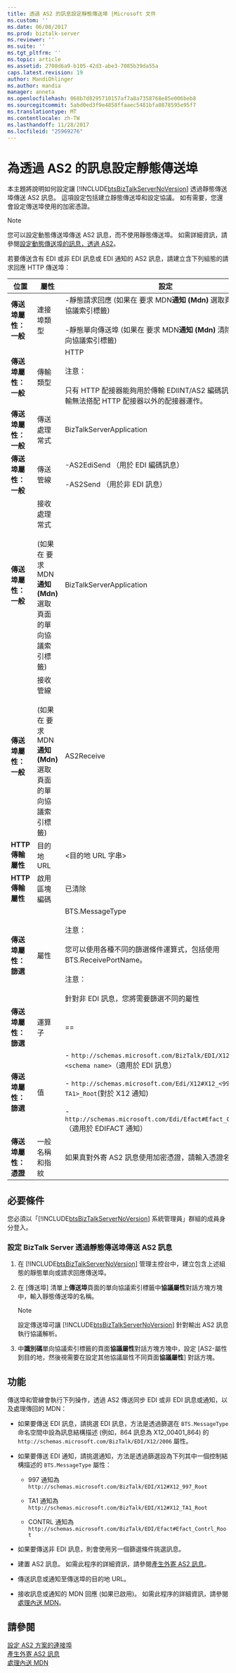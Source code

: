 ```yaml
---
title: 透過 AS2 的訊息設定靜態傳送埠 |Microsoft 文件
ms.custom: ''
ms.date: 06/08/2017
ms.prod: biztalk-server
ms.reviewer: ''
ms.suite: ''
ms.tgt_pltfrm: ''
ms.topic: article
ms.assetid: 2708d6a9-b105-42d3-abe3-7085b39da55a
caps.latest.revision: 19
author: MandiOhlinger
ms.author: mandia
manager: anneta
ms.openlocfilehash: 068b7d8295710157af7a8a7358768e85e006beb8
ms.sourcegitcommit: 5abd0ed3f9e4858ffaaec5481bfa8878595e95f7
ms.translationtype: MT
ms.contentlocale: zh-TW
ms.lasthandoff: 11/28/2017
ms.locfileid: "25969276"
---
```

# <a name="configuring-a-static-send-port-for-messages-over-as2"></a>為透過 AS2 的訊息設定靜態傳送埠
本主題將說明如何設定讓 [!INCLUDE[btsBizTalkServerNoVersion](../includes/btsbiztalkservernoversion-md.md)] 透過靜態傳送埠傳送 AS2 訊息。 這項設定包括建立靜態傳送埠和設定協議。 如有需要，您還會設定傳送埠使用的加密憑證。  
  
> [!NOTE]
>  您可以設定動態傳送埠傳送 AS2 訊息，而不使用靜態傳送埠。 如需詳細資訊，請參閱[設定動態傳送埠的訊息，透過 AS2](../core/configuring-a-dynamic-send-port-for-messages-over-as2.md)。  
  
 若要傳送含有 EDI 或非 EDI 訊息或 EDI 通知的 AS2 訊息，請建立含下列組態的請求回應 HTTP 傳送埠：  
  
|位置|屬性|設定|  
|--------------|--------------|-------------|  
|**傳送埠屬性： 一般**|連接埠類型|-靜態請求回應 (如果在 要求 MDN**通知 (Mdn)** 選取頁面的單向協議索引標籤)<br /><br /> -靜態單向傳送埠 (如果在 要求 MDN**通知 (Mdn)** 清除頁面的單向協議索引標籤)|  
|**傳送埠屬性： 一般**|傳輸類型|HTTP<br /><br /> 注意：<br /><br /> 只有 HTTP 配接器能夠用於傳輸 EDIINT/AS2 編碼訊息。 這種傳輸無法搭配 HTTP 配接器以外的配接器運作。|  
|**傳送埠屬性： 一般**|傳送處理常式|BizTalkServerApplication|  
|**傳送埠屬性： 一般**|傳送管線|-AS2EdiSend （用於 EDI 編碼訊息）<br /><br /> -AS2Send （用於非 EDI 訊息）|  
|**傳送埠屬性： 一般**|接收處理常式<br /><br /> (如果在 要求 MDN**通知 (Mdn)** 選取頁面的單向協議索引標籤)|BizTalkServerApplication|  
|**傳送埠屬性： 一般**|接收管線<br /><br /> (如果在 要求 MDN**通知 (Mdn)** 選取頁面的單向協議索引標籤)|AS2Receive|  
|**HTTP 傳輸屬性**|目的地 URL|\<目的地 URL 字串\>|  
|**HTTP 傳輸屬性**|啟用區塊編碼|已清除|  
|**傳送埠屬性： 篩選**|屬性|BTS.MessageType<br /><br /> 注意：<br /><br /> 您可以使用各種不同的篩選條件運算式，包括使用 BTS.ReceivePortName。<br /><br /> 注意：<br /><br /> 針對非 EDI 訊息，您將需要篩選不同的屬性|  
|**傳送埠屬性： 篩選**|運算子|==|  
|**傳送埠屬性： 篩選**|值|- `http://schemas.microsoft.com/BizTalk/EDI/X12/2006#<schema name>`（適用於 EDI 訊息）<br /><br /> -                   `http://schemas.microsoft.com/Edi/X12#X12_<997 or TA1>_Root`(對於 X12 通知)<br /><br /> -                   `http://schemas.microsoft.com/Edi/Efact#Efact_Contrl_Root`（適用於 EDIFACT 通知）|  
|**傳送埠屬性： 憑證**|一般名稱和指紋|如果真對外寄 AS2 訊息使用加密憑證，請輸入憑證名稱和指紋。|  
  
## <a name="prerequisites"></a>必要條件  
 您必須以「[!INCLUDE[btsBizTalkServerNoVersion](../includes/btsbiztalkservernoversion-md.md)] 系統管理員」群組的成員身分登入。  
  
### <a name="to-configure-biztalk-server-to-send-as2-messages-over-a-static-send-port"></a>設定 BizTalk Server 透過靜態傳送埠傳送 AS2 訊息  
  
1.  在 [!INCLUDE[btsBizTalkServerNoVersion](../includes/btsbiztalkservernoversion-md.md)] 管理主控台中，建立包含上述組態的靜態單向或請求回應傳送埠。  
  
2.  在 [傳送埠] 清單上**傳送埠**頁面的單向協議索引標籤中**協議屬性**對話方塊方塊中，輸入靜態傳送埠的名稱。  
  
    > [!NOTE]
    >  設定傳送埠可讓 [!INCLUDE[btsBizTalkServerNoVersion](../includes/btsbiztalkservernoversion-md.md)] 針對輸出 AS2 訊息執行協議解析。  
  
3.  中**識別碼**單向協議索引標籤的頁面**協議屬性**對話方塊方塊中，設定 [AS2-屬性到目的地，然後視需要在設定其他協議屬性不同頁面**協議屬性**] 對話方塊。  
  
## <a name="functionality"></a>功能  
 傳送埠和管線會執行下列操作，透過 AS2 傳送同步 EDI 或非 EDI 訊息或通知，以及處理傳回的 MDN：  
  
-   如果要傳送 EDI 訊息，請挑選 EDI 訊息，方法是透過篩選在 `BTS.MessageType` 命名空間中設為訊息結構描述 (例如，864 訊息為 X12_00401_864) 的 `http://schemas.microsoft.com/BizTalk/EDI/X12/2006` 屬性。  
  
-   如果要傳送 EDI 通知，請挑選通知，方法是透過篩選設為下列其中一個控制結構描述的 `BTS.MessageType` 屬性：  
  
    -   997 通知為 `http://schemas.microsoft.com/BizTalk/EDI/X12#X12_997_Root`  
  
    -   TA1 通知為 `http://schemas.microsoft.com/BizTalk/EDI/X12#X12_TA1_Root`  
  
    -   CONTRL 通知為 `http://schemas.microsoft.com/BizTalk/EDI/Efact#Efact_Contrl_Root`  
  
-   如果要傳送非 EDI 訊息，則會使用另一個篩選條件挑選訊息。  
  
-   建置 AS2 訊息。 如需此程序的詳細資訊，請參閱[產生外寄 AS2 訊息](../core/generating-an-outgoing-as2-message.md)。  
  
-   傳送訊息或通知至傳送埠的目的地 URL。  
  
-   接收訊息或通知的 MDN 回應 (如果已啟用)。 如需此程序的詳細資訊，請參閱[處理內送 MDN](../core/processing-an-incoming-mdn.md)。  
  
## <a name="see-also"></a>請參閱  
 [設定 AS2 方案的連接埠](../core/configuring-ports-for-an-as2-solution.md)   
 [產生外寄 AS2 訊息](../core/generating-an-outgoing-as2-message.md)   
 [處理內送 MDN](../core/processing-an-incoming-mdn.md)